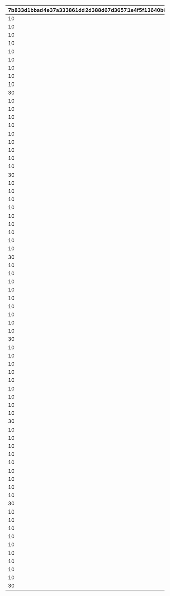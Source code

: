 |7b833d1bbad4e37a333861dd2d388d67d36571e4f5f13640b680389d02f3fe2a|bd66afdefd295bf07d68d81ce6f3951ee7ebe10b2f9f60764ef550e80aca9079|bca3d30355cc5a580da7b6c1580fa7e842e94b8c855c71af63e9abdfad2c12db|ba5a9927b06e2467b8249a40b518e02930d4022f54a92bd8d0da16a87b7ebddc|905d35b66b3d2ae3c83d47ed18338a6e4e85a95c83add3804c3fab760a62d6a8|eee03b4e99099a69e732e3ec0d9b7878fda526712e2f42161c1da8eb6ffa9718|a13aebad606f7a8f97b0408f5031457fc21643ace3ecab649bf5251dbb87c62e|da865ce4115ce7a9c6ef290494485745e2057db3abebd89682c13c25c0eb23db|ba742f418ff61dc77c5f17cfce55af2c9c47ff0adefa698c4a37625c552e69d4|c00c7aae0fdd73bc381d4b81bd7b194541314688459c14c15f9d72563cc4f51f|1016377ca4f287492d60d7f42e1f148cd1008d19c7cbccd5ffe056120c898328|
| --- | --- | --- | --- | --- | --- | --- | --- | --- | --- | --- |
|10|91002|25013|31|8|283001001|2|2|1|8|25021|
|10|91002|25013|31|8|283001002|2|2|2|8|25021|
|10|91002|25013|32|8|283001003|2|2|3|8|25021|
|10|91002|25013|32|8|283001004|2|2|4|8|25021|
|10|91002|25013|33|8|283001005|2|2|5|8|25021|
|10|91002|25013|33|8|283001006|2|2|6|9|25021|
|10|91002|25013|34|8|283001007|2|2|7|9|25021|
|10|91002|25013|35|8|283001008|2|2|8|9|25021|
|10|91002|25013|35|8|283001009|2|2|9|9|25021|
|30|91002|25013|37|8|283001010|2|2|10|10|25021|
|10|91002|25013|41|8|283001011|2|2|11|10|25021|
|10|91002|25013|43|8|283001012|2|2|12|11|25021|
|10|91002|25013|46|8|283001013|2|2|13|11|25021|
|10|91002|25013|48|8|283001014|2|2|14|12|25021|
|10|91002|25013|50|8|283001015|2|2|15|12|25021|
|10|91002|25013|53|8|283001016|2|2|16|13|25021|
|10|91002|25013|55|8|283001017|2|2|17|14|25021|
|10|91002|25013|58|8|283001018|2|2|18|14|25021|
|10|91002|25013|60|8|283001019|2|2|19|15|25021|
|30|91002|25013|62|8|283001020|2|2|20|15|25021|
|10|91002|25013|68|8|283001021|2|2|21|16|25021|
|10|91002|25013|70|8|283001022|2|2|22|16|25021|
|10|91002|25013|72|8|283001023|2|2|23|16|25021|
|10|91002|25013|75|8|283001024|2|2|24|17|25021|
|10|91002|25013|77|8|283001025|2|2|25|18|25021|
|10|91002|25013|79|8|283001026|2|2|26|18|25021|
|10|91002|25013|82|8|283001027|2|2|27|19|25021|
|10|91002|25013|84|8|283001028|2|2|28|19|25021|
|10|91002|25013|86|8|283001029|2|2|29|19|25021|
|30|91002|25013|89|8|283001030|2|2|30|20|25021|
|10|91002|25013|94|8|283001031|2|2|31|20|25021|
|10|91002|25013|96|8|283001032|2|2|32|21|25021|
|10|91002|25013|99|8|283001033|2|2|33|21|25021|
|10|91002|25013|101|8|283001034|2|2|34|22|25021|
|10|91002|25013|103|8|283001035|2|2|35|22|25021|
|10|91002|25013|106|8|283001036|2|2|36|23|25021|
|10|91002|25013|108|8|283001037|2|2|37|23|25021|
|10|91002|25013|111|8|283001038|2|2|38|24|25021|
|10|91002|25013|113|8|283001039|2|2|39|25|25021|
|30|91002|25013|115|8|283001040|2|2|40|25|25021|
|10|91002|25013|121|8|283001041|2|2|41|26|25021|
|10|91002|25013|123|8|283001042|2|2|42|27|25021|
|10|91002|25013|125|8|283001043|2|2|43|28|25021|
|10|91002|25013|128|8|283001044|2|2|44|28|25021|
|10|91002|25013|130|8|283001045|2|2|45|29|25021|
|10|91002|25013|132|8|283001046|2|2|46|30|25021|
|10|91002|25013|135|8|283001047|2|2|47|30|25021|
|10|91002|25013|137|8|283001048|2|2|48|31|25021|
|10|91002|25013|139|8|283001049|2|2|49|31|25021|
|30|91002|25013|142|8|283001050|2|2|50|31|25021|
|10|91002|25013|144|8|283001051|2|2|51|32|25021|
|10|91002|25013|146|8|283001052|2|2|52|32|25021|
|10|91002|25013|149|8|283001053|2|2|53|32|25021|
|10|91002|25013|152|8|283001054|2|2|54|33|25021|
|10|91002|25013|155|8|283001055|2|2|55|33|25021|
|10|91002|25013|157|8|283001056|2|2|56|33|25021|
|10|91002|25013|160|8|283001057|2|2|57|34|25021|
|10|91002|25013|163|8|283001058|2|2|58|34|25021|
|10|91002|25013|166|8|283001059|2|2|59|34|25021|
|30|91002|25013|169|8|283001060|2|2|60|35|25021|
|10|91002|25013|171|8|283001061|2|2|61|35|25021|
|10|91002|25013|174|8|283001062|2|2|62|35|25021|
|10|91002|25013|177|8|283001063|2|2|63|36|25021|
|10|91002|25013|180|8|283001064|2|2|64|36|25021|
|10|91002|25013|182|8|283001065|2|2|65|36|25021|
|10|91002|25013|185|8|283001066|2|2|66|37|25021|
|10|91002|25013|187|8|283001067|2|2|67|37|25021|
|10|91002|25013|190|8|283001068|2|2|68|37|25021|
|10|91002|25013|193|8|283001069|2|2|69|38|25021|
|30|91002|25013|196|8|283001070|2|2|70|38|25021|